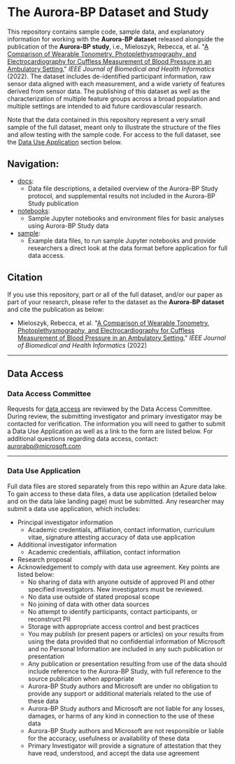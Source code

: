# The Aurora-BP Dataset and Study

This repository contains sample code, sample data, and explanatory information for working with the **Aurora-BP dataset** released alongside the publication of the **Aurora-BP study**, i.e., Mieloszyk, Rebecca, et al. "[A Comparison of Wearable Tonometry, Photoplethysmography, and Electrocardiography for Cuffless Measurement of Blood Pressure in an Ambulatory Setting.](https://ieeexplore.ieee.org/document/9721156)" *IEEE Journal of Biomedical and Health Informatics* (2022). The dataset includes de-identified participant information, raw sensor data aligned with each measurement, and a wide variety of features derived from sensor data. The publishing of this dataset as well as the characterization of multiple feature groups across a broad population and multiple settings are intended to aid future cardiovascular research. 

Note that the data contained in this repository represent a very small sample of the full dataset, meant only to illustrate the structure of the files and allow testing with the sample code. For access to the full dataset, see the [Data Use Application](#data-use-application) section below.

## Navigation:
- [docs](docs/README.md): 
  - Data file descriptions, a detailed overview of the Aurora-BP Study protocol, and supplemental results not included in the Aurora-BP Study publication
- [notebooks](notebooks/README.md):
  - Sample Jupyter notebooks and environment files for basic analyses using Aurora-BP Study data
- [sample](sample):
  - Example data files, to run sample Jupyter notebooks and provide researchers a direct look at the data format before application for full data access.

## Citation
If you use this repository, part or all of the full dataset, and/or our paper as part of your research, please refer to the dataset as the **Aurora-BP dataset** and cite the publication as below:
- Mieloszyk, Rebecca, et al. "[A Comparison of Wearable Tonometry, Photoplethysmography, and Electrocardiography for Cuffless Measurement of Blood Pressure in an Ambulatory Setting.](https://ieeexplore.ieee.org/document/9721156)" *IEEE Journal of Biomedical and Health Informatics* (2022)

---

## Data Access

### Data Access Committee

Requests for [data access](docs/README.md) are reviewed by the Data Access Committee. During review, the submitting investigator and primary investigator may be contacted for verification. The information you will need to gather to submit a Data Use Application as well as a link to the form are listed below. For additional questions regarding data access, contact: aurorabp@microsoft.com

---

### Data Use Application

Full data files are stored separately from this repo within an Azure data lake. To gain access to these data files, a data use application (detailed below and on the data lake landing page) must be submitted. Any researcher may submit a data use application, <!-- TODO insert link to DUA -->which includes:

- Principal investigator information
  - Academic credentials, affiliation, contact information, curriculum vitae, signature attesting accuracy of data use application
- Additional investigator information
  - Academic credentials, affiliation, contact information
- Research proposal
- Acknowledgement to comply with data use agreement. <!-- TODO insert link to DUA --> Key points are listed below:
  - No sharing of data with anyone outside of approved PI and other specified investigators. New investigators must be reviewed.
  - No data use outside of stated proposal scope
  - No joining of data with other data sources
  - No attempt to identify participants, contact participants, or reconstruct PII
  - Storage with appropriate access control and best practices
  - You may publish (or present papers or articles) on your results from using the data provided that no confidential information of Microsoft and no Personal Information are included in any such publication or presentation
  - Any publication or presentation resulting from use of the data should include reference to the Aurora-BP Study, with full reference to the source publication <!-- TODO insert reference --> when appropriate
  - Aurora-BP Study authors and Microsoft are under no obligation to provide any support or additional materials related to the use of these data
  - Aurora-BP Study authors and Microsoft are not liable for any losses, damages, or harms of any kind in connection to the use of these data
  - Aurora-BP Study authors and Microsoft are not responsible or liable for the accuracy, usefulness or availability of these data
  - Primary Investigator will provide a signature of attestation that they have read, understood, and accept the data use agreement
